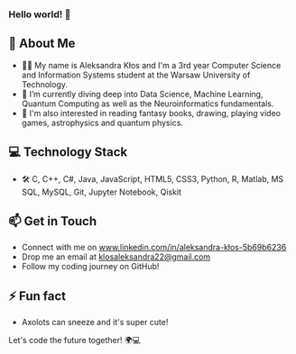 ### Hello world! 👋  
## 🚀 About Me
- 👨‍💻 My name is Aleksandra Kłos and I'm a 3rd year Computer Science and Information Systems student at the Warsaw University of Technology.
- 🧠 I’m currently diving deep into Data Science, Machine Learning, Quantum Computing as well as the Neuroinformatics fundamentals.
- 🌟 I'm also interested in reading fantasy books, drawing, playing video games, astrophysics and quantum physics.

## 💻 Technology Stack
- 🛠️ C, C++, C#, Java, JavaScript, HTML5, CSS3, Python, R, Matlab, MS SQL, MySQL, Git, Jupyter Notebook, Qiskit

## 📫 Get in Touch
- Connect with me on www.linkedin.com/in/aleksandra-kłos-5b69b6236
- Drop me an email at klosaleksandra22@gmail.com
- Follow my coding journey on GitHub!

## ⚡ Fun fact
- Axolots can sneeze and it's super cute!


Let's code the future together! 🌍💻
